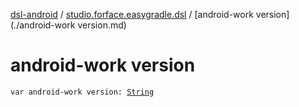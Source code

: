 [dsl-android](../index.md) / [studio.forface.easygradle.dsl](index.md) / [android-work version](./android-work version.md)

# android-work version

`var android-work version: `[`String`](https://kotlinlang.org/api/latest/jvm/stdlib/kotlin/-string/index.html)